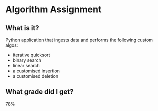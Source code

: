 # Algorithm Assignment

## What is it?

Python application that ingests data and performs the following custom algos:

- iterative quicksort
- binary search
- linear search
- a customised insertion
- a customised deletion

## What grade did I get?

78%
